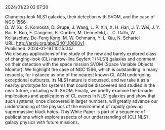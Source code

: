 2024/01/23 03:07:20  

Changing-look NLS1 galaxies, their detection with SVOM, and the case of
  NGC 1566  
D. W. Xu, S. Komossa, D. Grupe, J. Wang, L. P. Xin, X. H. Han, J. Y. Wei, J. Y. Bai, E. Bon, F. Cangemi, B. Cordier, M. Dennefeld, L. C. Gallo, W. Kollatschny, De-Feng Kong, M. W. Ochmann, Y. L. Qiu, N. Schartel  
URL: http://arxiv.org/abs/2401.10600v1  
Published: 2024-01-19T10:15:04Z  
  We discuss applications of the study of the new and barely explored class of changing-look (CL) narrow-line Seyfert 1 (NLS1) galaxies and comment on their detection with the space mission SVOM (Space Variable Objects Monitor). We highlight the case of NGC 1566, which is outstanding in many respects, for instance as one of the nearest known CL AGN undergoing exceptional outbursts. Its NLS1 nature is discussed, and we take it as a nearby prototype for systems that could be discovered and studied in the near future, including with SVOM. Finally, we briefly examine the broader implications and applications of CL events in NLS1 galaxies and show that such systems, once discovered in larger numbers, will greatly advance our understanding of the physics of the environment of rapidly growing supermassive black holes. This White Paper is part of a sequence of publications which explore aspects of our understanding of (CL) NLS1 galaxy physics with future missions.   

